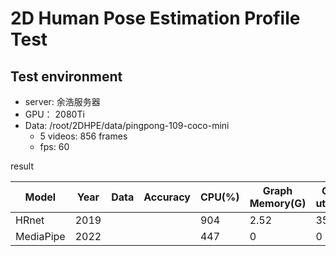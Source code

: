 # 2D Human Pose Estimation Profile Test

## Test environment
- server: 余浩服务器
- GPU： 2080Ti
- Data: /root/2DHPE/data/pingpong-109-coco-mini
  - 5 videos: 856 frames
  - fps: 60

result

| Model      | Year  | Data | Accuracy | CPU(%)  | Graph Memory(G) | GPU util(%) | Time Cost(s) |FPS/file| Other |
|------------|-------|------|----------|---------|-----------------|-------------|--------------|-------|-------|
| HRnet      | 2019  |      |          | 904     | 2.52            | 35          | 190.01       |       |       |
| MediaPipe  | 2022  |      |          | 447     | 0               | 0           | 51.06        |       |       |
